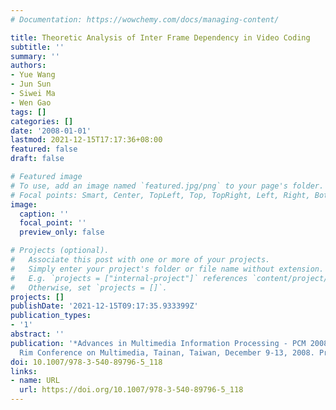```yaml
---
# Documentation: https://wowchemy.com/docs/managing-content/

title: Theoretic Analysis of Inter Frame Dependency in Video Coding
subtitle: ''
summary: ''
authors:
- Yue Wang
- Jun Sun
- Siwei Ma
- Wen Gao
tags: []
categories: []
date: '2008-01-01'
lastmod: 2021-12-15T17:17:36+08:00
featured: false
draft: false

# Featured image
# To use, add an image named `featured.jpg/png` to your page's folder.
# Focal points: Smart, Center, TopLeft, Top, TopRight, Left, Right, BottomLeft, Bottom, BottomRight.
image:
  caption: ''
  focal_point: ''
  preview_only: false

# Projects (optional).
#   Associate this post with one or more of your projects.
#   Simply enter your project's folder or file name without extension.
#   E.g. `projects = ["internal-project"]` references `content/project/deep-learning/index.md`.
#   Otherwise, set `projects = []`.
projects: []
publishDate: '2021-12-15T09:17:35.933399Z'
publication_types:
- '1'
abstract: ''
publication: '*Advances in Multimedia Information Processing - PCM 2008, 9th Pacific
  Rim Conference on Multimedia, Tainan, Taiwan, December 9-13, 2008. Proceedings*'
doi: 10.1007/978-3-540-89796-5_118
links:
- name: URL
  url: https://doi.org/10.1007/978-3-540-89796-5_118
---
```

